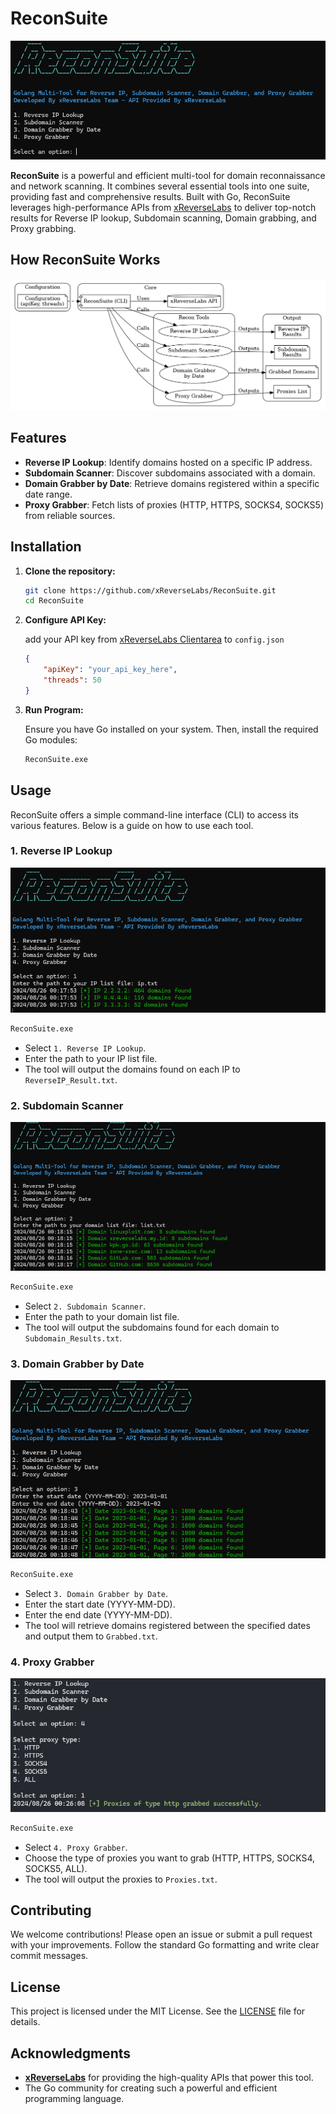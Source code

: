 
# ReconSuite

![ReconSuite Logo](https://raw.githubusercontent.com/xReverseLabs/ReconSuite/main/screenshot/menu.png)

**ReconSuite** is a powerful and efficient multi-tool for domain reconnaissance and network scanning. It combines several essential tools into one suite, providing fast and comprehensive results. Built with Go, ReconSuite leverages high-performance APIs from [xReverseLabs](https://xreverselabs.org) to deliver top-notch results for Reverse IP lookup, Subdomain scanning, Domain grabbing, and Proxy grabbing.

## How ReconSuite Works

![ReconSuite How It Works](https://raw.githubusercontent.com/xReverseLabs/ReconSuite/refs/heads/main/screenshot/howitworks.jpeg)

## Features

- **Reverse IP Lookup**: Identify domains hosted on a specific IP address.
- **Subdomain Scanner**: Discover subdomains associated with a domain.
- **Domain Grabber by Date**: Retrieve domains registered within a specific date range.
- **Proxy Grabber**: Fetch lists of proxies (HTTP, HTTPS, SOCKS4, SOCKS5) from reliable sources.

## Installation

1. **Clone the repository:**

   ```bash
   git clone https://github.com/xReverseLabs/ReconSuite.git
   cd ReconSuite
   ```

2. **Configure API Key:**

   add your API key from [xReverseLabs Clientarea](https://xreverselabs.org/clientarea/) to `config.json`

   ```json
   {
       "apiKey": "your_api_key_here",
       "threads": 50
   }
   ```

3. **Run Program:**

   Ensure you have Go installed on your system. Then, install the required Go modules:

   ```bash
   ReconSuite.exe
   ```
  

## Usage

ReconSuite offers a simple command-line interface (CLI) to access its various features. Below is a guide on how to use each tool.

### 1. Reverse IP Lookup

![ReconSuite Logo](https://raw.githubusercontent.com/xReverseLabs/ReconSuite/main/screenshot/reverseip.png)

```bash
ReconSuite.exe
```
- Select `1. Reverse IP Lookup`.
- Enter the path to your IP list file.
- The tool will output the domains found on each IP to `ReverseIP_Result.txt`.

### 2. Subdomain Scanner
![ReconSuite Logo](https://raw.githubusercontent.com/xReverseLabs/ReconSuite/main/screenshot/subdoscan.png)
```bash
ReconSuite.exe
```
- Select `2. Subdomain Scanner`.
- Enter the path to your domain list file.
- The tool will output the subdomains found for each domain to `Subdomain_Results.txt`.

### 3. Domain Grabber by Date
![ReconSuite Logo](https://raw.githubusercontent.com/xReverseLabs/ReconSuite/main/screenshot/domainbydate.png)

```bash
ReconSuite.exe
```
- Select `3. Domain Grabber by Date`.
- Enter the start date (YYYY-MM-DD).
- Enter the end date (YYYY-MM-DD).
- The tool will retrieve domains registered between the specified dates and output them to `Grabbed.txt`.

### 4. Proxy Grabber
![ReconSuite Logo](https://raw.githubusercontent.com/xReverseLabs/ReconSuite/main/screenshot/proxy.png)

```bash
ReconSuite.exe
```
- Select `4. Proxy Grabber`.
- Choose the type of proxies you want to grab (HTTP, HTTPS, SOCKS4, SOCKS5, ALL).
- The tool will output the proxies to `Proxies.txt`.

## Contributing

We welcome contributions! Please open an issue or submit a pull request with your improvements. Follow the standard Go formatting and write clear commit messages.

## License

This project is licensed under the MIT License. See the [LICENSE](LICENSE) file for details.

## Acknowledgments

- **[xReverseLabs](https://xreverselabs.org)** for providing the high-quality APIs that power this tool.
- The Go community for creating such a powerful and efficient programming language.
